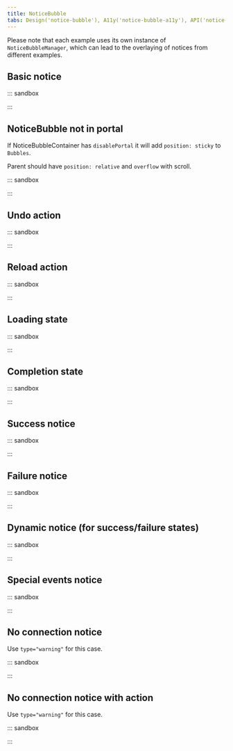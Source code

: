 ```yaml
---
title: NoticeBubble
tabs: Design('notice-bubble'), A11y('notice-bubble-a11y'), API('notice-bubble-api'), Example('notice-bubble-code'), Changelog('notice-bubble-changelog')
---
```


Please note that each example uses its own instance of `NoticeBubbleManager`, which can lead to the overlaying of notices from different examples.

## Basic notice

::: sandbox

<script lang="tsx">
import React from 'react';
import { NoticeBubbleContainer, NoticeBubbleManager } from '@semcore/ui/notice-bubble';
import Button from '@semcore/ui/button';
import Link from '@semcore/ui/link';

const manager = new NoticeBubbleManager();

const Demo = () => {
  const handleClick = () => {
    manager.add({
      children: (
        <>
          Link was moved to <Link href='#'>Cats from outer space group</Link>
        </>
      ),
      initialAnimation: true,
      duration: 3000,
    });
  };

  return (
    <>
      <Button onClick={handleClick}>Show basic notice</Button>
      <NoticeBubbleContainer manager={manager} />
    </>
  );
};

</script>

:::

## NoticeBubble not in portal

If NoticeBubbleContainer has `disablePortal` it will add `position: sticky` to `Bubbles`.

Parent should have `position: relative` and `overflow` with scroll.

::: sandbox

<script lang="tsx">
import React from 'react';
import { NoticeBubbleContainer, NoticeBubbleManager } from '@semcore/ui/notice-bubble';
import Button from '@semcore/ui/button';
import Link from '@semcore/ui/link';

const manager = new NoticeBubbleManager();

const Demo = () => {
  const handleClick = () => {
    manager.add({
      children: (
        <>
          Link was moved to <Link href='#'>Cats from outer space group</Link>
        </>
      ),
      initialAnimation: true,
      duration: 300000,
    });
  };

  return (
    <div
      style={{ border: '1px dashed #eee', height: '180px', position: 'relative', overflow: 'auto' }}
    >
      <div style={{ height: '800px' }}>
        <NoticeBubbleContainer manager={manager} disablePortal={true} />
        <Button onClick={handleClick}>Show basic notice</Button>
      </div>
    </div>
  );
};

</script>

:::

## Undo action

::: sandbox

<script lang="tsx">
import React from 'react';
import { NoticeBubbleContainer, NoticeBubbleManager } from '@semcore/ui/notice-bubble';
import Button from '@semcore/ui/button';
import Link from '@semcore/ui/link';

const manager = new NoticeBubbleManager();

const Demo = () => {
  const handleClick = () => {
    manager.add({
      children: (
        <>
          Link was moved to <Link href='#'>Cats from outer space group</Link>
        </>
      ),
      action: <Button theme='invert'>Undo</Button>,
      initialAnimation: true,
      duration: 3000,
    });
  };

  return (
    <>
      <Button onClick={handleClick}>Show notice with undo action</Button>
      <NoticeBubbleContainer manager={manager} />
    </>
  );
};

</script>

:::

## Reload action

::: sandbox

<script lang="tsx">
import React from 'react';
import { NoticeBubbleContainer, NoticeBubbleManager } from '@semcore/ui/notice-bubble';
import Button from '@semcore/ui/button';
import ReloadM from '@semcore/ui/icon/Reload/m';

const manager = new NoticeBubbleManager();

const Demo = () => {
  const handleClick = () => {
    manager.add({
      children: 'Data for 5 new profiles is ready. Please reload the page to view it.',
      action: (
        <Button theme='invert'>
          <Button.Addon>
            <ReloadM />
          </Button.Addon>
          <Button.Text>Reload the page</Button.Text>
        </Button>
      ),
      initialAnimation: true,
      duration: 3000,
    });
  };

  return (
    <>
      <Button onClick={handleClick}>Show notice with reload action</Button>
      <NoticeBubbleContainer manager={manager} />
    </>
  );
};

</script>

:::

## Loading state

::: sandbox

<script lang="tsx">
import React from 'react';
import { NoticeBubbleContainer, NoticeBubbleManager } from '@semcore/ui/notice-bubble';
import Button from '@semcore/ui/button';
import Spin from '@semcore/ui/spin';
import { Flex } from '@semcore/ui/flex-box';

const manager = new NoticeBubbleManager();

const Demo = () => {
  const handleClick = () => {
    manager.add({
      children: (
        <Flex justifyContent='center' gap={1}>
          <Spin size='xs' />
          Loading...
        </Flex>
      ),
      initialAnimation: true,
      duration: 3000,
    });
  };

  return (
    <>
      <Button onClick={handleClick}>Show notice with centered spinner</Button>
      <NoticeBubbleContainer manager={manager} />
    </>
  );
};

</script>

:::

## Completion state

::: sandbox

<script lang="tsx">
import React from 'react';
import { NoticeBubbleContainer, NoticeBubbleManager } from '@semcore/ui/notice-bubble';
import Button from '@semcore/ui/button';
import { Flex } from '@semcore/ui/flex-box';
import CheckM from '@semcore/ui/icon/Check/m';

const manager = new NoticeBubbleManager();

const Demo = () => {
  const handleClick = () => {
    manager.add({
      children: (
        <Flex justifyContent='center' alignItems='center' gap={1}>
          <CheckM color='green-400' />
          Undone
        </Flex>
      ),
      initialAnimation: true,
      duration: 3000,
    });
  };

  return (
    <>
      <Button onClick={handleClick}>Show notice with completion state</Button>
      <NoticeBubbleContainer manager={manager} />
    </>
  );
};

</script>

:::

## Success notice

::: sandbox

<script lang="tsx">
import React from 'react';
import { NoticeBubbleContainer, NoticeBubbleManager } from '@semcore/ui/notice-bubble';
import Button from '@semcore/ui/button';
import CheckM from '@semcore/ui/icon/Check/m';

const manager = new NoticeBubbleManager();

const Demo = () => {
  const handleClick = () => {
    manager.add({
      icon: <CheckM color='green-400' />,
      children: 'Keyword was successfully moved to Keyword Analyzer!',
      initialAnimation: true,
      duration: 3000,
    });
  };

  return (
    <>
      <Button onClick={handleClick}>Show success notice</Button>
      <NoticeBubbleContainer manager={manager} />
    </>
  );
};

</script>

:::

## Failure notice

::: sandbox

<script lang="tsx">
import React from 'react';
import { NoticeBubbleContainer, NoticeBubbleManager } from '@semcore/ui/notice-bubble';
import Button from '@semcore/ui/button';
import WarningM from '@semcore/ui/icon/Warning/m';
import ReloadM from '@semcore/ui/icon/Reload/m';

const manager = new NoticeBubbleManager();

const Demo = () => {
  const handleClick = () => {
    manager.add({
      children: 'Unfortunately, your recent changes were not saved. Try again later.',
      icon: <WarningM color='orange-400' />,
      action: (
        <Button theme='invert'>
          <Button.Addon>
            <ReloadM />
          </Button.Addon>
          <Button.Text>Reload the page</Button.Text>
        </Button>
      ),
      initialAnimation: true,
      duration: 3000,
    });
  };

  return (
    <>
      <Button onClick={handleClick}>Show failure notice</Button>
      <NoticeBubbleContainer manager={manager} />
    </>
  );
};

</script>

:::

## Dynamic notice (for success/failure states)

::: sandbox

<script lang="tsx">
import React from 'react';
import { NoticeBubbleContainer, NoticeBubbleManager } from '@semcore/ui/notice-bubble';
import Button from '@semcore/ui/button';
import WarningM from '@semcore/ui/icon/Warning/m';
import ReloadM from '@semcore/ui/icon/Reload/m';
import Spin from '@semcore/ui/spin';
const manager = new NoticeBubbleManager();

let notice = null;

const Demo = () => {
  const tryAgain = async () => {
    if (!notice) return;
    notice.update({
      icon: <Spin size='xs' />,
      children: 'Loading...',
      action: null,
    });
    await new Promise((resolve) => setTimeout(resolve, 1500));
    notice.update({
      children: 'Unfortunately, your recent changes were not saved. Try again later.',
      icon: <WarningM color='orange-400' />,
      action: (
        <Button theme='invert' onClick={tryAgain}>
          <Button.Addon>
            <ReloadM />
          </Button.Addon>
          <Button.Text>Try again</Button.Text>
        </Button>
      ),
    });
  };
  const handleClick = async () => {
    if (notice) {
      notice.remove();
      await new Promise((resolve) => setTimeout(resolve, 500));
    }
    notice = manager.add({
      children: 'Unfortunately, your recent changes were not saved. Try again later.',
      icon: <WarningM color='orange-400' />,
      action: (
        <Button theme='invert' onClick={tryAgain}>
          <Button.Addon>
            <ReloadM />
          </Button.Addon>
          <Button.Text>Try again</Button.Text>
        </Button>
      ),
      initialAnimation: true,
      duration: 20000,
    });
  };

  return (
    <>
      <Button onClick={handleClick}>Show dynamic notice</Button>
      <NoticeBubbleContainer manager={manager} />
    </>
  );
};

</script>

:::

## Special events notice

::: sandbox

<script lang="tsx">
import React from 'react';
import { NoticeBubbleContainer, NoticeBubbleManager } from '@semcore/ui/notice-bubble';
import Button from '@semcore/ui/button';
import MailSent from '@semcore/ui/illustration/MailSent';

const manager = new NoticeBubbleManager();

const Demo = () => {
  const handleClick = () => {
    manager.add({
      children: 'Your post is on the way - we will take care!',
      icon: <MailSent />,
      initialAnimation: true,
      duration: 3000,
    });
  };

  return (
    <>
      <Button onClick={handleClick}>Show special event notice</Button>
      <NoticeBubbleContainer manager={manager} />
    </>
  );
};

</script>

:::

## No connection notice

Use `type="warning"` for this case.

::: sandbox

<script lang="tsx">
import React from 'react';
import { NoticeBubbleContainer, NoticeBubbleManager } from '@semcore/ui/notice-bubble';
import Button from '@semcore/ui/button';
import Spin from '@semcore/ui/spin';

const manager = new NoticeBubbleManager();

const Demo = () => {
  const handleClick = () => {
    manager.add({
      icon: <Spin size='xs' theme='invert' />,
      children: 'Server connection lost. Reconnecting...',
      type: 'warning',
      initialAnimation: true,
      duration: 3000,
    });
  };

  return (
    <>
      <Button onClick={handleClick}>Show no connection notice</Button>
      <NoticeBubbleContainer manager={manager} />
    </>
  );
};

</script>

:::

## No connection notice with action

Use `type="warning"` for this case.

::: sandbox

<script lang="tsx">
import React from 'react';
import { NoticeBubbleContainer, NoticeBubbleManager } from '@semcore/ui/notice-bubble';
import Button from '@semcore/ui/button';
import ReloadM from '@semcore/ui/icon/Reload/m';

const manager = new NoticeBubbleManager();

const Demo = () => {
  const handleClick = () => {
    manager.add({
      children: 'Server connection lost. Check your internet connection and reload the page.',
      action: (
        <Button theme='invert'>
          <Button.Addon>
            <ReloadM />
          </Button.Addon>
          <Button.Text>Reload the page</Button.Text>
        </Button>
      ),
      type: 'warning',
      initialAnimation: true,
      duration: 3000,
    });
  };

  return (
    <>
      <Button onClick={handleClick}>Show no connection notice with action</Button>
      <NoticeBubbleContainer manager={manager} />
    </>
  );
};

</script>

:::
